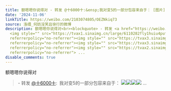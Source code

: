 ```yaml
---
title: 额嗯嗯你说得对 - 转发 @十6000十:&ensp;我对变5的一部分包容来自于： [图片][图片][图片][图片][图片]
date: '2024-11-06'
linkTitle: https://weibo.com/2103074805/OEZNkiq73
source: 洛缙_何妨淫笑且徐行的微博
description: 额嗯嗯你说得对<br><blockquote> - 转发 <a href="https://weibo.com/1628448815" target="_blank">@十6000十</a>: 我对变5的一部分包容来自于：
  <img style="" src="https://tvax1.sinaimg.cn/large/6110282fly1huiu4pufzxg20qa0ix4r5.gif"
  referrerpolicy="no-referrer"><img style="" src="https://tvax3.sinaimg.cn/large/6110282fly1huiu4rtcnng20ls0h0he1.gif"
  referrerpolicy="no-referrer"><img style="" src="https://tvax3.sinaimg.cn/large/6110282fly1huiu4v0h5ug20od0jiu1h.gif"
  referrerpolicy="no-referrer"><img style="" src="https://tvax2.sinaimg.cn/large/6110282fly1huiu4tyu3uj20pz0g2492.jpg"
  referrerpolicy="no-referrer"> ...
disable_comments: true
---
```

额嗯嗯你说得对<br><blockquote> - 转发 <a href="https://weibo.com/1628448815" target="_blank">@十6000十</a>: 我对变5的一部分包容来自于： <img style="" src="https://tvax1.sinaimg.cn/large/6110282fly1huiu4pufzxg20qa0ix4r5.gif" referrerpolicy="no-referrer"><img style="" src="https://tvax3.sinaimg.cn/large/6110282fly1huiu4rtcnng20ls0h0he1.gif" referrerpolicy="no-referrer"><img style="" src="https://tvax3.sinaimg.cn/large/6110282fly1huiu4v0h5ug20od0jiu1h.gif" referrerpolicy="no-referrer"><img style="" src="https://tvax2.sinaimg.cn/large/6110282fly1huiu4tyu3uj20pz0g2492.jpg" referrerpolicy="no-referrer"> ...